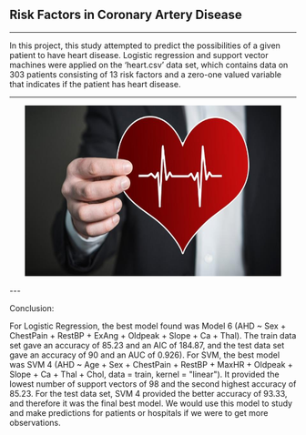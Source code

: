 ## Risk Factors in Coronary Artery Disease

---

In this project, this study attempted to predict the possibilities of a given patient to have heart disease. Logistic regression and support vector machines were applied on the ‘heart.csv’ data set, which contains data on 303 patients consisting of 13 risk factors and a zero-one valued variable that indicates if the patient has heart disease.  

---

<p align="center">
  <img width="450" height="300" src="https://github.com/ankur715/coronary_artery_disease/blob/master/dc-Cover-gvrs121ec4vt8q8dgabh2k2d54-20181112170506.Medi.jpeg"> 
</p>
---

Conclusion:

For Logistic Regression, the best model found was Model 6 (AHD ~ Sex + ChestPain + RestBP + ExAng + Oldpeak + Slope + Ca + Thal). The train data set gave an accuracy of 85.23 and an AIC of 184.87, and the test data set gave an accuracy of 90 and an AUC of 0.926). For SVM, the best model was SVM 4 (AHD ~ Age + Sex + ChestPain +  RestBP + MaxHR + Oldpeak + Slope + Ca + Thal + Chol, data = train, kernel = "linear"). It provided the lowest number of support vectors of 98 and the second highest accuracy of 85.23. For the test data set, SVM 4 provided the better accuracy of 93.33, and therefore it was the final best model. We would use this model to study and make predictions for patients or hospitals if we were to get more observations. 
